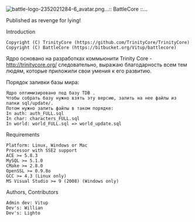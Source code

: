 ![battle-logo-2352021284-6_avatar.png](https://bitbucket.org/repo/8nLMMg/images/3289218395-battle-logo-2352021284-6_avatar.png)...:: BattleCore ::...

Published as revenge for lying!

Introduction


    Copyright (C) TrinityCore (https://github.com/TrinityCore/TrinityCore)
    Copyright (C) BattleCore (https://bitbucket.org/Vitup/battlecore)

Ядро основано на разработках коммьюнити Trinity Core - http://trinitycore.org/ следовательно, выражаю благодарность всем тем людям, которые приложили свои умения к его развитию.

Порядок заливки базы мира:

    Ядро оптимизировано под базу TDB .
    Чтобы собрать базу нужно взять эту версию, залить на нее файлы из папки sql/update/.
    Потом нужно залить файлы в таком порядке:
    In auth: auth_FULL.sql
    In char: characters_FULL.sql
    In world: world_FULL.sql => world_update.sql



Requirements

    Platform: Linux, Windows or Mac
    Processor with SSE2 support
    ACE >= 5.8.3
    MySQL >= 5.1.0
    CMake >= 2.8.0
    OpenSSL >= 0.9.8o
    GCC >= 4.3 (Linux only)
    MS Visual Studio >= 9 (2008) (Windows only)


Authors, Contributors

    Admin dev: Vitup
    Dev's: Willian
    Dev's: Lighto

